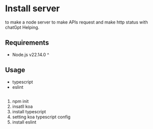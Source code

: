 # Install server

to make a node server to make APIs request and make http status with chatGpt Helping.

## Requirements

- Node.js v22.14.0 ^

## Usage

- typescript
- eslint

##

1. npm init
2. insatll koa
3. install typescript
4. setting koa typescript config
5. install eslint
